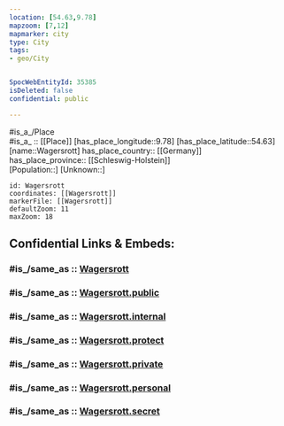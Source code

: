 ```yaml
---
location: [54.63,9.78] 
mapzoom: [7,12] 
mapmarker: city 
type: City
tags:
- geo/City


SpocWebEntityId: 35385
isDeleted: false
confidential: public

---
```

#is_a_/Place  
#is_a_ :: [[Place]] 
[has_place_longitude::9.78] 
[has_place_latitude::54.63] 
[name::Wagersrott] 
has_place_country:: [[Germany]]  
has_place_province:: [[Schleswig-Holstein]]  
[Population::] 
[Unknown::] 


```leaflet
id: Wagersrott
coordinates: [[Wagersrott]] 
markerFile: [[Wagersrott]] 
defaultZoom: 11 
maxZoom: 18
```


## Confidential Links & Embeds: 

### #is_/same_as :: [Wagersrott](/_Standards/Earth/Continent/Europe/Europe~Central/Germany/Germany~West/Schleswig-Holstein/counties~SH/Schleswig-Flensburg/cities~Schleswig-Flensburg/Süderbrarup/boroughs~Süderbrarup/Wagersrott.md) 

### #is_/same_as :: [Wagersrott.public](/_public/Earth/Continent/Europe/Europe~Central/Germany/Germany~West/Schleswig-Holstein/counties~SH/Schleswig-Flensburg/cities~Schleswig-Flensburg/Süderbrarup/boroughs~Süderbrarup/Wagersrott.public.md) 

### #is_/same_as :: [Wagersrott.internal](/_internal/Earth/Continent/Europe/Europe~Central/Germany/Germany~West/Schleswig-Holstein/counties~SH/Schleswig-Flensburg/cities~Schleswig-Flensburg/Süderbrarup/boroughs~Süderbrarup/Wagersrott.internal.md) 

### #is_/same_as :: [Wagersrott.protect](/_protect/Earth/Continent/Europe/Europe~Central/Germany/Germany~West/Schleswig-Holstein/counties~SH/Schleswig-Flensburg/cities~Schleswig-Flensburg/Süderbrarup/boroughs~Süderbrarup/Wagersrott.protect.md) 

### #is_/same_as :: [Wagersrott.private](/_private/Earth/Continent/Europe/Europe~Central/Germany/Germany~West/Schleswig-Holstein/counties~SH/Schleswig-Flensburg/cities~Schleswig-Flensburg/Süderbrarup/boroughs~Süderbrarup/Wagersrott.private.md) 

### #is_/same_as :: [Wagersrott.personal](/_personal/Earth/Continent/Europe/Europe~Central/Germany/Germany~West/Schleswig-Holstein/counties~SH/Schleswig-Flensburg/cities~Schleswig-Flensburg/Süderbrarup/boroughs~Süderbrarup/Wagersrott.personal.md) 

### #is_/same_as :: [Wagersrott.secret](/_secret/Earth/Continent/Europe/Europe~Central/Germany/Germany~West/Schleswig-Holstein/counties~SH/Schleswig-Flensburg/cities~Schleswig-Flensburg/Süderbrarup/boroughs~Süderbrarup/Wagersrott.secret.md)

